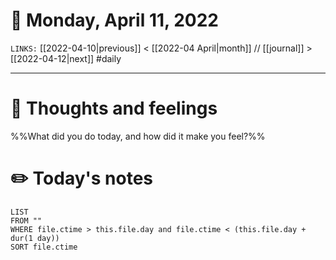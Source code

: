 # 📅 Monday, April 11, 2022
`LINKS:` [[2022-04-10|previous]] < [[2022-04 April|month]] // [[journal]] > [[2022-04-12|next]] 
#daily

---
# 💭 Thoughts and feelings
%%What did you do today, and how did it make you feel?%%

# ✏️ Today's notes
```dataview
LIST 
FROM ""
WHERE file.ctime > this.file.day and file.ctime < (this.file.day + dur(1 day))
SORT file.ctime
```

